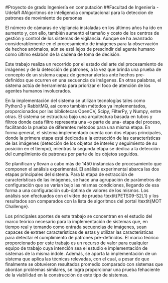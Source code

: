 #Proyecto de grado Ingeniería en computación
##Facultad de Ingeniería - UdelaR
#Algoritmos de inteligencia computacional para la deteccion de patrones de movimiento de personas

El número de cámaras de vigilancia instaladas en los últimos años ha ido en aumento y, con ello, también aumentó el tamaño y costo de los centros de gestión y control de los sistemas de vigilancia. Aunque se ha avanzado considerablemente en el procesamiento de imágenes para la observación de hechos anómalos, aún se está lejos de prescindir del agente humano como último eslabón de la cadena de toma de decisión.
    
Este trabajo realiza un recorrido por el estado del arte del procesamiento de imágenes y de la detección de patrones, a la vez que brinda una prueba de concepto de un sistema capaz de generar alertas ante hechos pre-definidos que ocurren en una secuencia de imágenes. En otras palabras, el sistema actúa de herramienta para priorizar el foco de atención de los agentes humanos involucrados.
    
En la implementación del sistema se utilizan tecnologías tales como Python3 y RabbitMQ, así como también métodos ya implementados, proporcionados por las bibliotecas OpenCV, Scipy, FilterPy, y Numpy, entre otras. El sistema se estructura bajo una arquitectura basada en tubos y filtros donde cada filtro representa una -o parte de una- etapa del proceso, facilitando la prueba de diferentes métodos para una misma etapa. En forma general, el sistema implementado cuenta con dos etapas principales, donde la primera etapa está dedicada a la extracción de las características de las imágenes (detección de los objetos de interés y seguimiento de su posición en el tiempo), mientras la segunda etapa se dedica a la detección del cumplimiento de patrones por parte de los objetos seguidos. 
    
Se planifican y llevan a cabo más de 1450 instancias de procesamiento que componen el análisis experimental. El análisis experimental abarca las dos etapas principales del sistema. Para la etapa de extracción de características de las imágenes, se hace una agrupación de parámetros de configuración que se varían bajo las mismas condiciones, llegando de esa forma a una configuración sub-óptima de valores de los mismos. Los análisis son efectuados con el vídeo de prueba \textit{PETS09-S2L1} y los resultados son comparados con la lista de algoritmos del portal \textit{MOT Challenge}.
    
Los principales aportes de este trabajo se concentran en el estudio del marco teórico necesario para la implementación de sistemas que, en tiempo real y tomando como entrada secuencias de imágenes, sean capaces de extraer características de estas y utilizar las características para detectar el cumplimiento de patrones pre-definidos. El marco teórico proporcionado por este trabajo es un recurso de valor para cualquier equipo de trabajo cuya intención sea el estudio e implementación de sistemas de la misma índole. Además, se aporta la implementación de un sistema que aplica las técnicas relevadas, con el cual, a pesar de que finalmente se obtuvieron resultados promedio comparado con sistemas que abordan problemas similares, se logra proporcionar una prueba fehaciente de la viabilidad en la construcción de este tipo de sistemas.    
